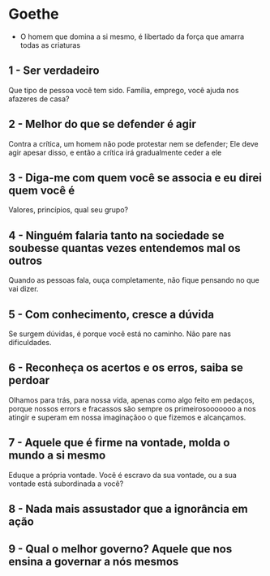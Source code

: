 # Goethe

- O homem que domina a si mesmo, é libertado da força que amarra todas as criaturas

## 1 - Ser verdadeiro
Que tipo de pessoa você tem sido. Família, emprego, você ajuda nos afazeres de casa?

## 2 - Melhor do que se defender é agir
Contra a crítica, um homem não pode protestar nem se defender; Ele deve agir apesar disso, e então a crítica irá gradualmente ceder a ele

## 3 - Diga-me com quem você se associa e eu direi quem você é
Valores, princípios, qual seu grupo?

## 4 - Ninguém falaria tanto na sociedade se soubesse quantas vezes entendemos mal os outros
Quando as pessoas fala, ouça completamente, não fique pensando no que vai dizer.

## 5 - Com conhecimento, cresce a dúvida
Se surgem dúvidas, é porque você está no caminho. Não pare nas dificuldades.

## 6 - Reconheça os acertos e os erros, saiba se perdoar
Olhamos para trás, para nossa vida, apenas como algo feito em pedaços, porque nossos errors e fracassos são sempre os primeirosooooooo a nos atingir e superam em nossa imaginaçãoo o que fizemos e alcançamos.

## 7 - Aquele que é firme na vontade, molda o mundo a si mesmo
Eduque a própria vontade. Você é escravo da sua vontade, ou a sua vontade está subordinada a você?

## 8 - Nada mais assustador que a ignorância em ação

## 9 - Qual o melhor governo? Aquele que nos ensina a governar a nós mesmos
